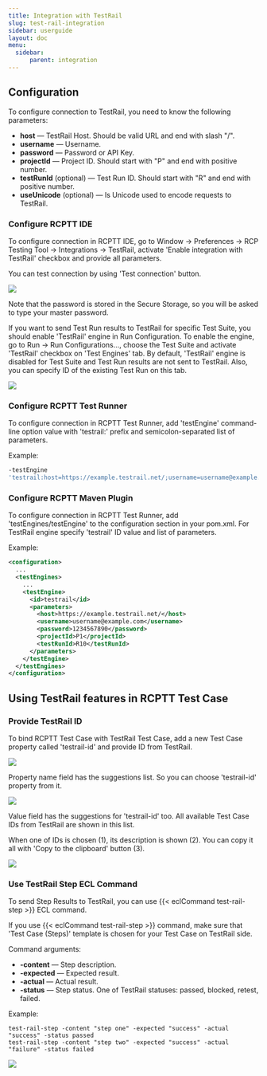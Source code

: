 ```yaml
---
title: Integration with TestRail
slug: test-rail-integration
sidebar: userguide
layout: doc
menu:
  sidebar:
      parent: integration
---
```


## Configuration

To configure connection to TestRail, you need to know the following parameters:

- **host** — TestRail Host. Should be valid URL and end with slash "/".
- **username** — Username.
- **password** — Password or API Key.
- **projectId** — Project ID. Should start with "P" and end with positive number.
- **testRunId** (optional) — Test Run ID. Should start with "R" and end with positive number.
- **useUnicode** (optional) — Is Unicode used to encode requests to TestRail.

### Configure RCPTT IDE

To configure connection in RCPTT IDE, go to Window -> Preferences -> RCP Testing Tool -> Integrations -> TestRail, activate 'Enable integration with TestRail' checkbox and provide all parameters.

You can test connection by using 'Test connection' button.

![](test-rail-1.png)

Note that the password is stored in the Secure Storage, so you will be asked to type your master password.


If you want to send Test Run results to TestRail for specific Test Suite, you should enable 'TestRail' engine in Run Configuration.
To enable the engine, go to Run -> Run Configurations..., choose the Test Suite and activate 'TestRail' checkbox on 'Test Engines' tab.
By default, 'TestRail' engine is disabled for Test Suite and Test Run results are not sent to TestRail. Also, you can specify ID of the existing Test Run on this tab.

![](test-rail-2.png)

### Configure RCPTT Test Runner

To configure connection in RCPTT Test Runner, add 'testEngine' command-line option value with 'testrail:' prefix and semicolon-separated list of parameters.


Example:

```bash
-testEngine
'testrail:host=https://example.testrail.net/;username=username@example.com;password=1234567890;projectId=P1;testRunId=R10'
```

### Configure RCPTT Maven Plugin

To configure connection in RCPTT Test Runner, add 'testEngines/testEngine' to the configuration section in your pom.xml.
For TestRail engine specify 'testrail' ID value and list of parameters.


Example:

```xml
<configuration>
  ...
  <testEngines>
    ...
    <testEngine>
      <id>testrail</id>
      <parameters>
        <host>https://example.testrail.net/</host>
        <username>username@example.com</username>
        <password>1234567890</password>
        <projectId>P1</projectId>
        <testRunId>R10</testRunId>
      </parameters>
    </testEngine>
  </testEngines>
</configuration>
```


## Using TestRail features in RCPTT Test Case

### Provide TestRail ID

To bind RCPTT Test Case with TestRail Test Case, add a new Test Case property called 'testrail-id' and provide ID from TestRail.

![](test-rail-3.png)

Property name field has the suggestions list. So you can choose 'testrail-id' property from it.

![](test-rail-4.png)

Value field has the suggestions for 'testrail-id' too. All available Test Case IDs from TestRail are shown in this list.

When one of IDs is chosen (1), its description is shown (2). You can copy it all with 'Copy to the clipboard' button (3).

![](test-rail-5.png)

### Use TestRail Step ECL Command

To send Step Results to TestRail, you can use {{< eclCommand test-rail-step >}} ECL command.

If you use {{< eclCommand test-rail-step >}} command, make sure that 'Test Case (Steps)' template is chosen for your Test Case on TestRail side.

Command arguments:
- **-content** — Step description.
- **-expected** — Expected result.
- **-actual** — Actual result.
- **-status** — Step status. One of TestRail statuses: passed, blocked, retest, failed.

Example:

```ecl
test-rail-step -content "step one" -expected "success" -actual "success" -status passed
test-rail-step -content "step two" -expected "success" -actual "failure" -status failed
```
![](test-rail-6.png)
